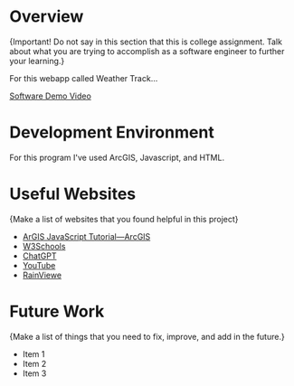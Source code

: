 # Overview

{Important!  Do not say in this section that this is college assignment.  Talk about what you are trying to accomplish as a software engineer to further your learning.}

For this webapp called Weather Track...

[Software Demo Video](http://youtube.link.goes.here)

# Development Environment

For this program I've used ArcGIS, Javascript, and HTML.

# Useful Websites

{Make a list of websites that you found helpful in this project}
* [ArGIS JavaScript Tutorial—ArcGIS ](https://developers.arcgis.com/documentation/mapping-apis-and-services/tutorials/)
* [W3Schools](https://www.w3schools.com/js/)
* [ChatGPT](https://chatgpt.com/)
* [YouTube](https://www.youtube.com/)
* [RainViewe](https://www.rainviewer.com/api/weather-maps-api.html)
# Future Work

{Make a list of things that you need to fix, improve, and add in the future.}
* Item 1
* Item 2
* Item 3